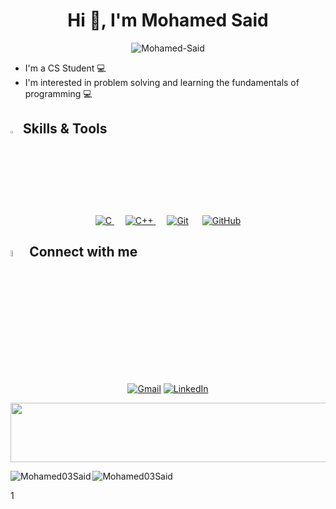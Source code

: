 <h1 align='center'> Hi 👋, I'm Mohamed Said </h1>

<p align="center"> <img src="https://komarev.com/ghpvc/?username=Ali-Elshorpagi&label=Profile%20views&color=0e75b6&style=flat" alt="Mohamed-Said"/> </p>

- I'm a CS Student 💻
- I'm interested in problem solving and learning the fundamentals of programming 💻

## <img src="https://media2.giphy.com/media/QssGEmpkyEOhBCb7e1/giphy.gif?cid=ecf05e47a0n3gi1bfqntqmob8g9aid1oyj2wr3ds3mg700bl&rid=giphy.gif" width ="3%"> Skills & Tools

<p align="center"> 
  &emsp; 
  <a href="https://devdocs.io/c/" target="_blank"> 
    <img alt="C" src="https://img.shields.io/badge/C%20-%232370ED.svg?style=plastic&logo=c&logoColor=white">
  </a> 
  &emsp;
  <a href="https://cplusplus.com/doc/" target="_blank"> 
    <img alt="C++" src="https://img.shields.io/badge/C++%20-%2300599C.svg?style=plastic&logo=c%2B%2B&logoColor=white">
  </a> 
    &emsp;
    <a href="https://git-scm.com/doc"><img alt="Git" src="https://img.shields.io/badge/Git%20-%23F05033.svg?style=plastic&logo=git&logoColor=white"></a>
  &emsp;
    <a href="https://docs.github.com/en"><img alt="GitHub" src="https://img.shields.io/badge/github-%23181717.svg?style=plastic&logo=github&logoColor=white"></a>
  &emsp;
</p>

## <img src="https://media.giphy.com/media/gIkM6hiJfvSIIJCnKy/giphy.gif" width="5%"> Connect with me

<p align="center">
<a href="mailto:mohamedsaid3403@gmail.com"><img img src="https://img.shields.io/badge/gmail-%23EA4335.svg?style=plastic&logo=gmail&logoColor=white" alt="Gmail"/></a>
<a href="https://www.linkedin.com/in/mohamed-said-361642225/"><img src="https://img.shields.io/badge/linkedin-%230A66C2.svg?style=plastic&logo=linkedin&logoColor=white" alt="LinkedIn"/></a>
</p>

<img src="https://github.com/Govindv7555/Govindv7555/blob/main/49e76e0596857673c5c80c85b84394c1.gif" width=1100px height=95px>

<p><img align="left" src="https://github-readme-stats.vercel.app/api?username=Mohamed03Said&show_icons=true&locale=en&theme=radical" alt="Mohamed03Said" />
<img align="center" src="https://github-readme-stats.vercel.app/api/top-langs?username=Mohamed03Said&show_icons=true&locale=en&layout=compact&theme=radical" alt="Mohamed03Said"/> </p>



1
